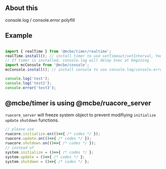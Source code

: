 
## About this
console.log / console.error polyfill

## Example
```ts

import { realTime } from '@mcbe/timer/realtime';
realTime.install(); // install timer to use setTimeout/setInterval, You can use 'ticktime' instead of 'realtime'
// If timer is installed, console.log will delay 5sec at begining
import mcConsole from '@mcbe/console';
mcConsole.install(); // install console to use console.log/console.error

console.log('test');
console.log('test2');
console.error('test3');

```

## @mcbe/timer is using @mcbe/ruacore_server
`ruacore_server` will freeze system object to prevent modifiying `initialize` `update` `shutdown` functions.  
```ts
// please use
ruacore.initialize.on(()=>{ /* codes */ });
ruacore.update.on(()=>{ /* codes */ });
ruacore.shutdown.on(()=>{ /* codes */ });
// instead of 
system.initialize = ()=>{ /* codes */ };
system.update = ()=>{ /* codes */ };
system.shutdown = ()=>{ /* codes */ };
```
